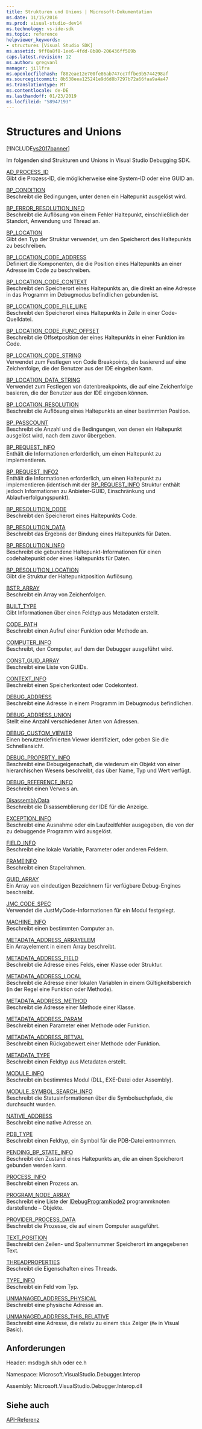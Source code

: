 ```yaml
---
title: Strukturen und Unions | Microsoft-Dokumentation
ms.date: 11/15/2016
ms.prod: visual-studio-dev14
ms.technology: vs-ide-sdk
ms.topic: reference
helpviewer_keywords:
- structures [Visual Studio SDK]
ms.assetid: 9ff0a8f8-1ee6-4fdd-8b80-206436ff589b
caps.latest.revision: 12
ms.author: gregvanl
manager: jillfra
ms.openlocfilehash: f882eae12e700fe86ab747cc7ffbe3b5744298af
ms.sourcegitcommit: 8b538eea125241e9d6d8b7297b72a66faa9a4a47
ms.translationtype: MT
ms.contentlocale: de-DE
ms.lasthandoff: 01/23/2019
ms.locfileid: "58947193"
---
```

# <a name="structures-and-unions"></a>Structures and Unions
[!INCLUDE[vs2017banner](../../../includes/vs2017banner.md)]

Im folgenden sind Strukturen und Unions in Visual Studio Debugging SDK.  
  
 [AD_PROCESS_ID](../../../extensibility/debugger/reference/ad-process-id.md)  
 Gibt die Prozess-ID, die möglicherweise eine System-ID oder eine GUID an.  
  
 [BP_CONDITION](../../../extensibility/debugger/reference/bp-condition.md)  
 Beschreibt die Bedingungen, unter denen ein Haltepunkt ausgelöst wird.  
  
 [BP_ERROR_RESOLUTION_INFO](../../../extensibility/debugger/reference/bp-error-resolution-info.md)  
 Beschreibt die Auflösung von einem Fehler Haltepunkt, einschließlich der Standort, Anwendung und Thread an.  
  
 [BP_LOCATION](../../../extensibility/debugger/reference/bp-location.md)  
 Gibt den Typ der Struktur verwendet, um den Speicherort des Haltepunkts zu beschreiben.  
  
 [BP_LOCATION_CODE_ADDRESS](../../../extensibility/debugger/reference/bp-location-code-address.md)  
 Definiert die Komponenten, die die Position eines Haltepunkts an einer Adresse im Code zu beschreiben.  
  
 [BP_LOCATION_CODE_CONTEXT](../../../extensibility/debugger/reference/bp-location-code-context.md)  
 Beschreibt den Speicherort eines Haltepunkts an, die direkt an eine Adresse in das Programm im Debugmodus befindlichen gebunden ist.  
  
 [BP_LOCATION_CODE_FILE_LINE](../../../extensibility/debugger/reference/bp-location-code-file-line.md)  
 Beschreibt den Speicherort eines Haltepunkts in Zeile in einer Code-Quelldatei.  
  
 [BP_LOCATION_CODE_FUNC_OFFSET](../../../extensibility/debugger/reference/bp-location-code-func-offset.md)  
 Beschreibt die Offsetposition der eines Haltepunkts in einer Funktion im Code.  
  
 [BP_LOCATION_CODE_STRING](../../../extensibility/debugger/reference/bp-location-code-string.md)  
 Verwendet zum Festlegen von Code Breakpoints, die basierend auf eine Zeichenfolge, die der Benutzer aus der IDE eingeben kann.  
  
 [BP_LOCATION_DATA_STRING](../../../extensibility/debugger/reference/bp-location-data-string.md)  
 Verwendet zum Festlegen von datenbreakpoints, die auf eine Zeichenfolge basieren, die der Benutzer aus der IDE eingeben können.  
  
 [BP_LOCATION_RESOLUTION](../../../extensibility/debugger/reference/bp-location-resolution.md)  
 Beschreibt die Auflösung eines Haltepunkts an einer bestimmten Position.  
  
 [BP_PASSCOUNT](../../../extensibility/debugger/reference/bp-passcount.md)  
 Beschreibt die Anzahl und die Bedingungen, von denen ein Haltepunkt ausgelöst wird, nach dem zuvor übergeben.  
  
 [BP_REQUEST_INFO](../../../extensibility/debugger/reference/bp-request-info.md)  
 Enthält die Informationen erforderlich, um einen Haltepunkt zu implementieren.  
  
 [BP_REQUEST_INFO2](../../../extensibility/debugger/reference/bp-request-info2.md)  
 Enthält die Informationen erforderlich, um einen Haltepunkt zu implementieren (identisch mit der [BP_REQUEST_INFO](../../../extensibility/debugger/reference/bp-request-info.md) Struktur enthält jedoch Informationen zu Anbieter-GUID, Einschränkung und Ablaufverfolgungspunkt).  
  
 [BP_RESOLUTION_CODE](../../../extensibility/debugger/reference/bp-resolution-code.md)  
 Beschreibt den Speicherort eines Haltepunkts Code.  
  
 [BP_RESOLUTION_DATA](../../../extensibility/debugger/reference/bp-resolution-data.md)  
 Beschreibt das Ergebnis der Bindung eines Haltepunkts für Daten.  
  
 [BP_RESOLUTION_INFO](../../../extensibility/debugger/reference/bp-resolution-info.md)  
 Beschreibt die gebundene Haltepunkt-Informationen für einen codehaltepunkt oder eines Haltepunkts für Daten.  
  
 [BP_RESOLUTION_LOCATION](../../../extensibility/debugger/reference/bp-resolution-location.md)  
 Gibt die Struktur der Haltepunktposition Auflösung.  
  
 [BSTR_ARRAY](../../../extensibility/debugger/reference/bstr-array.md)  
 Beschreibt ein Array von Zeichenfolgen.  
  
 [BUILT_TYPE](../../../extensibility/debugger/reference/built-type.md)  
 Gibt Informationen über einen Feldtyp aus Metadaten erstellt.  
  
 [CODE_PATH](../../../extensibility/debugger/reference/code-path.md)  
 Beschreibt einen Aufruf einer Funktion oder Methode an.  
  
 [COMPUTER_INFO](../../../extensibility/debugger/reference/computer-info.md)  
 Beschreibt, den Computer, auf dem der Debugger ausgeführt wird.  
  
 [CONST_GUID_ARRAY](../../../extensibility/debugger/reference/const-guid-array.md)  
 Beschreibt eine Liste von GUIDs.  
  
 [CONTEXT_INFO](../../../extensibility/debugger/reference/context-info.md)  
 Beschreibt einen Speicherkontext oder Codekontext.  
  
 [DEBUG_ADDRESS](../../../extensibility/debugger/reference/debug-address.md)  
 Beschreibt eine Adresse in einem Programm im Debugmodus befindlichen.  
  
 [DEBUG_ADDRESS_UNION](../../../extensibility/debugger/reference/debug-address-union.md)  
 Stellt eine Anzahl verschiedener Arten von Adressen.  
  
 [DEBUG_CUSTOM_VIEWER](../../../extensibility/debugger/reference/debug-custom-viewer.md)  
 Einen benutzerdefinierten Viewer identifiziert, oder geben Sie die Schnellansicht.  
  
 [DEBUG_PROPERTY_INFO](../../../extensibility/debugger/reference/debug-property-info.md)  
 Beschreibt eine Debugeigenschaft, die wiederum ein Objekt von einer hierarchischen Wesens beschreibt, das über Name, Typ und Wert verfügt.  
  
 [DEBUG_REFERENCE_INFO](../../../extensibility/debugger/reference/debug-reference-info.md)  
 Beschreibt einen Verweis an.  
  
 [DisassemblyData](../../../extensibility/debugger/reference/disassemblydata.md)  
 Beschreibt die Disassemblierung der IDE für die Anzeige.  
  
 [EXCEPTION_INFO](../../../extensibility/debugger/reference/exception-info.md)  
 Beschreibt eine Ausnahme oder ein Laufzeitfehler ausgegeben, die von der zu debuggende Programm wird ausgelöst.  
  
 [FIELD_INFO](../../../extensibility/debugger/reference/field-info.md)  
 Beschreibt eine lokale Variable, Parameter oder anderen Feldern.  
  
 [FRAMEINFO](../../../extensibility/debugger/reference/frameinfo.md)  
 Beschreibt einen Stapelrahmen.  
  
 [GUID_ARRAY](../../../extensibility/debugger/reference/guid-array.md)  
 Ein Array von eindeutigen Bezeichnern für verfügbare Debug-Engines beschreibt.  
  
 [JMC_CODE_SPEC](../../../extensibility/debugger/reference/jmc-code-spec.md)  
 Verwendet die JustMyCode-Informationen für ein Modul festgelegt.  
  
 [MACHINE_INFO](../../../extensibility/debugger/reference/machine-info.md)  
 Beschreibt einen bestimmten Computer an.  
  
 [METADATA_ADDRESS_ARRAYELEM](../../../extensibility/debugger/reference/metadata-address-arrayelem.md)  
 Ein Arrayelement in einem Array beschreibt.  
  
 [METADATA_ADDRESS_FIELD](../../../extensibility/debugger/reference/metadata-address-field.md)  
 Beschreibt die Adresse eines Felds, einer Klasse oder Struktur.  
  
 [METADATA_ADDRESS_LOCAL](../../../extensibility/debugger/reference/metadata-address-local.md)  
 Beschreibt die Adresse einer lokalen Variablen in einem Gültigkeitsbereich (in der Regel eine Funktion oder Methode).  
  
 [METADATA_ADDRESS_METHOD](../../../extensibility/debugger/reference/metadata-address-method.md)  
 Beschreibt die Adresse einer Methode einer Klasse.  
  
 [METADATA_ADDRESS_PARAM](../../../extensibility/debugger/reference/metadata-address-param.md)  
 Beschreibt einen Parameter einer Methode oder Funktion.  
  
 [METADATA_ADDRESS_RETVAL](../../../extensibility/debugger/reference/metadata-address-retval.md)  
 Beschreibt einen Rückgabewert einer Methode oder Funktion.  
  
 [METADATA_TYPE](../../../extensibility/debugger/reference/metadata-type.md)  
 Beschreibt einen Feldtyp aus Metadaten erstellt.  
  
 [MODULE_INFO](../../../extensibility/debugger/reference/module-info.md)  
 Beschreibt ein bestimmtes Modul (DLL, EXE-Datei oder Assembly).  
  
 [MODULE_SYMBOL_SEARCH_INFO](../../../extensibility/debugger/reference/module-symbol-search-info.md)  
 Beschreibt die Statusinformationen über die Symbolsuchpfade, die durchsucht wurden.  
  
 [NATIVE_ADDRESS](../../../extensibility/debugger/reference/native-address.md)  
 Beschreibt eine native Adresse an.  
  
 [PDB_TYPE](../../../extensibility/debugger/reference/pdb-type.md)  
 Beschreibt einen Feldtyp, ein Symbol für die PDB-Datei entnommen.  
  
 [PENDING_BP_STATE_INFO](../../../extensibility/debugger/reference/pending-bp-state-info.md)  
 Beschreibt den Zustand eines Haltepunkts an, die an einen Speicherort gebunden werden kann.  
  
 [PROCESS_INFO](../../../extensibility/debugger/reference/process-info.md)  
 Beschreibt einen Prozess an.  
  
 [PROGRAM_NODE_ARRAY](../../../extensibility/debugger/reference/program-node-array.md)  
 Beschreibt eine Liste der [IDebugProgramNode2](../../../extensibility/debugger/reference/idebugprogramnode2.md) programmknoten darstellende – Objekte.  
  
 [PROVIDER_PROCESS_DATA](../../../extensibility/debugger/reference/provider-process-data.md)  
 Beschreibt die Prozesse, die auf einem Computer ausgeführt.  
  
 [TEXT_POSITION](../../../extensibility/debugger/reference/text-position.md)  
 Beschreibt den Zeilen- und Spaltennummer Speicherort im angegebenen Text.  
  
 [THREADPROPERTIES](../../../extensibility/debugger/reference/threadproperties.md)  
 Beschreibt die Eigenschaften eines Threads.  
  
 [TYPE_INFO](../../../extensibility/debugger/reference/type-info.md)  
 Beschreibt ein Feld vom Typ.  
  
 [UNMANAGED_ADDRESS_PHYSICAL](../../../extensibility/debugger/reference/unmanaged-address-physical.md)  
 Beschreibt eine physische Adresse an.  
  
 [UNMANAGED_ADDRESS_THIS_RELATIVE](../../../extensibility/debugger/reference/unmanaged-address-this-relative.md)  
 Beschreibt eine Adresse, die relativ zu einem `this` Zeiger (`Me` in Visual Basic).  
  
## <a name="requirements"></a>Anforderungen  
 Header: msdbg.h sh.h oder ee.h  
  
 Namespace: Microsoft.VisualStudio.Debugger.Interop  
  
 Assembly: Microsoft.VisualStudio.Debugger.Interop.dll  
  
## <a name="see-also"></a>Siehe auch  
 [API-Referenz](../../../extensibility/debugger/reference/api-reference-visual-studio-debugging.md)
